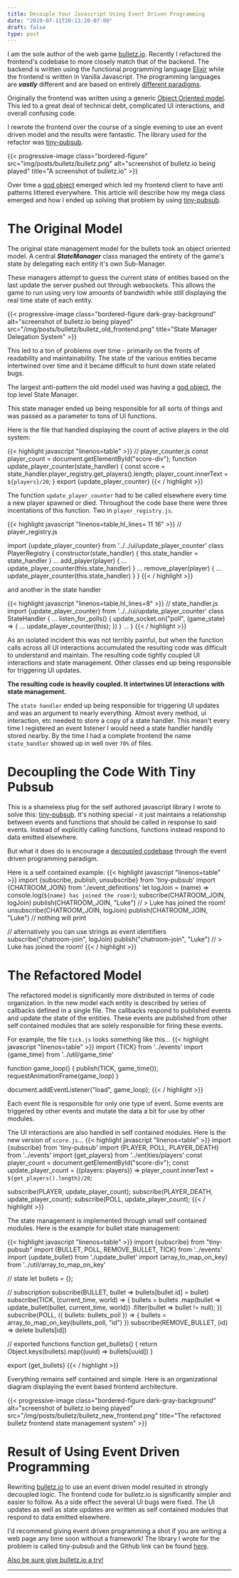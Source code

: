 ```yaml
---
title: Decouple Your Javascript Using Event Driven Programming
date: "2019-07-11T20:13:20-07:00"
draft: false
type: post
---
```


I am the sole author of the web game [bulletz.io](https://bulletz.io).
Recently I refactored the frontend's codebase to more closely match that of the backend.
The backend is written using the functional programming language [Elixir](https://elixir-lang.org) while the frontend is written in Vanilla Javascript.
The programming languages are ___vastly___ different and are based on entirely [different paradigms](https://cs.lmu.edu/~ray/notes/paradigms).

Originally the frontend was written using a generic [Object Oriented model](https://www.webopedia.com/TERM/O/object_oriented_programming_OOP.html).
This led to a great deal of technical debt, complicated UI interactions, and overall confusing code.

I rewrote the frontend over the course of a single evening to use an event driven model and the results were fantastic.  The library used for the refactor was [tiny-pubsub](https://github.com/LukeWood/tiny-pubsub).

{{< progressive-image class="bordered-figure" src="img/posts/bulletz/bulletz.png" alt="screenshot of bulletz.io being played" title="A screenshot of bulletz.io" >}}

Over time a [god object](https://en.wikipedia.org/wiki/God_object) emerged which led my frontend client to have anti patterns littered everywhere.
This article will describe how my mega class emerged and how I ended up solving that problem by using [tiny-pubsub](https://github.com/LukeWood/tiny-pubsub).

# The Original Model
The original state management model for the bullets took an object oriented model.
A central ___StateManager___ class managed the entirety of the game's state by delegating each entity it's own Sub-Manager.

These managers attempt to guess the current state of entities based on the last update the server pushed out through websockets.
This allows the game to run using very low amounts of bandwidth while still displaying the real time state of each entity.

{{< progressive-image class="bordered-figure dark-gray-background" alt="screenshot of bulletz.io being played" src="/img/posts/bulletz/bulletz_old_frontend.png" title="State Manager Delegation System" >}}

This led to a ton of problems over time - primarily on the fronts of readability and maintainability.
The state of the various entities became intertwined over time and it became difficult to hunt down state related bugs.


The largest anti-pattern the old model used was having a [god object](https://en.wikipedia.org/wiki/God_object), the top level State Manager.

This state manager ended up being responsible for all sorts of things and was passed as a parameter to tons of UI functions.

Here is the file that handled displaying the count of active players in the old system:

{{< highlight javascript "linenos=table" >}}
// player_counter.js
const player_count = document.getElementById("score-div");
function update_player_counter(state_handler) {
  const score = state_handler.player_registry.get_players().length;
  player_count.innerText = `${players}/20`;
}
export {update_player_counter}
{{< / highlight >}}

The function `update_player_counter` had to be called elsewhere every time a new player spawned or died.
Throughout the code base there were three incentations of this function.  Two in `player_registry.js`.

{{< highlight javascript "linenos=table,hl_lines= 11 16" >}}
// player_registry.js

import {update_player_counter} from '../../ui/update_player_counter'
class PlayerRegistry {
  constructor(state_handler) {
    this.state_handler = state_handler
  }
  ...
  add_player(player) {
    ...
    update_player_counter(this.state_handler)
  }
  ...
  remove_player(player) {
    ...
    update_player_counter(this.state_handler)
  }
}
{{< / highlight >}}

and another in the state handler

{{< highlight javascript "linenos=table,hl_lines=8" >}}
// state_handler.js
import {update_player_counter} from '../../ui/update_player_counter'
class StateHandler {
  ...
  listen_for_polls() {
    update_socket.on("poll", (game_state) => {
      ...
      update_player_counter(this);
    })
  }
  ...
}
{{< / highlight >}}

As an isolated incident this was not terribly painful, but when the function calls across all UI interactions accumulated the resulting code was difficult to understand and maintain.
The resulting code tightly coupled UI interactions and state management.
Other classes end up being responsible for triggering UI updates.

__The resulting code is heavily coupled.  It intertwines UI interactions with state management.__

The `state handler` ended up being responsible for triggering UI updates and was an argument to nearly everything.
Almost every method, ui interaction, etc needed to store a copy of a state handler.
This mean't every time I registered an event listener I would need a state handler handily stored nearby.
By the time I had a complete frontend the name `state_handler` showed up in well over `70%` of files.

# Decoupling the Code With Tiny Pubsub
This is a shameless plug for the self authored javascript library I wrote to solve this: [tiny-pubsub](https://github.com/LukeWood/tiny-pubsub).
It's nothing special - it just maintains a relationship between events and functions that should be called in response to said events.
Instead of explicitly calling functions, functions instead respond to data emitted elsewhere.

But what it does do is encourage a [decoupled codebase](https://gameprogrammingpatterns.com/decoupling-patterns.html) through the event driven programming paradigm.

Here is a self contained example:
{{< highlight javascript "linenos=table" >}}
import {subscribe, publish, unsubscribe} from 'tiny-pubsub'
import {CHATROOM_JOIN} from './event_definitions'
let logJoin = (name) => console.log(`${name} has joined the room!`);
subscribe(CHATROOM_JOIN, logJoin)
publish(CHATROOM_JOIN, "Luke")
// > Luke has joined the room!
unsubscribe(CHATROOM_JOIN, logJoin)
publish(CHATROOM_JOIN, "Luke")
// nothing will print

// alternatively you can use strings as event identifiers
subscribe("chatroom-join", logJoin)
publish("chatroom-join", "Luke")
// > Luke has joined the room!
{{< / highlight >}}

# The Refactored Model
The refactored model is significantly more distributed in terms of code organization.
In the new model each entity is described by series of callbacks defined in a single file.
The callbacks respond to published events and update the state of the entities.
These events are published from other self contained modules that are solely responsible for firing these events.

For example, the file `tick.js` looks something like this...
{{< highlight javascript "linenos=table" >}}
import {TICK} from '../events'
import {game_time} from '../util/game_time'

function game_loop() {
  publish(TICK, game_time());
  requestAnimationFrame(game_loop)
}

document.addEventListener("load", game_loop);
{{< / highlight >}}

Each event file is responsible for only one type of event.
Some events are triggered by other events and mutate the data a bit for use by other modules.

The UI interactions are also handled in self contained modules.
Here is the new version of `score.js`...
{{< highlight javascript "linenos=table" >}}
import {subscribe} from 'tiny-pubsub'
import {PLAYER, POLL, PLAYER_DEATH} from '../events'
import {get_players} from '../entities/players'
const player_count = document.getElementById("score-div");
const update_player_count =  ({players: players}) => player_count.innerText = `${get_players().length}/20`;

subscribe(PLAYER, update_player_count);
subscribe(PLAYER_DEATH, update_player_count);
subscribe(POLL, update_player_count);
{{< / highlight >}}

The state management is implemented through small self contained modules.
Here is the example for bullet state management:

{{< highlight javascript "linenos=table" >}}
import {subscribe} from "tiny-pubsub"
import {BULLET, POLL, REMOVE_BULLET, TICK} from '../events'
import {update_bullet} from './update_bullet'
import {array_to_map_on_key} from '../util/array_to_map_on_key'

// state
let bullets = {};

// subscription
subscribe(BULLET, bullet => bullets[bullet.id] = bullet)
subscribe(TICK, (current_time, world) => {
  bullets = bullets
    .map(bullet => update_bullet(bullet, current_time, world))
    .filter(bullet => bullet != null);
})
subscribe(POLL, ({ bullets: bullets_poll }) => {
  bullets = array_to_map_on_key(bullets_poll, "id")
})
subscribe(REMOVE_BULLET, (id) => delete bullets[id])

// exported functions
function get_bullets() {
  return Object.keys(bullets).map((uuid) => bullets[uuid])
}

export {get_bullets}
{{< / highlight >}}

Everything remains self contained and simple.
Here is an organizational diagram displaying the event based frontend architecture.

{{< progressive-image class="bordered-figure dark-gray-background" alt="screenshot of bulletz.io being played" src="/img/posts/bulletz/bulletz_new_frontend.png" title="The refactored bulletz frontend state management system" >}}
# Result of Using Event Driven Programming
Rewriting [bulletz.io](https://bulletz.io) to use an event driven model resulted in strongly decoupled logic.
The frontend code for bulletz.io is significantly simpler and easier to follow.
As a side effect the several UI bugs were fixed.
The UI updates as well as state updates are written as self contained modules that respond to data emitted elsewhere.

I'd recommend giving event driven programming a shot if you are writing a web page any time soon without a framework!
The library I wrote for the problem is called tiny-pubsub and the Github link can be found [here](https://github.com/LukeWood/tiny-pubsub).

[Also be sure give bulletz.io a try!](https://bulletz.io)

---
